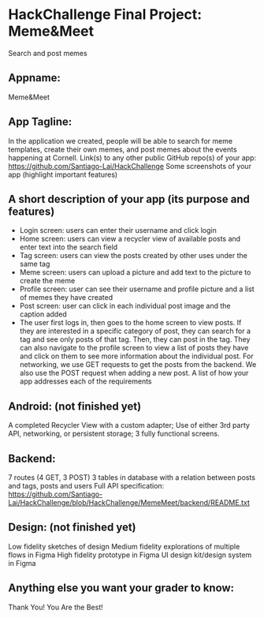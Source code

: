 # HackChallenge Final Project: Meme&Meet
Search and post memes

## Appname:
Meme&Meet

## App Tagline:
In the application we created, people will be able to search for meme templates, create their own memes, and post memes about the events happening at Cornell. 
Link(s) to any other public GitHub repo(s) of your app: https://github.com/Santiago-Lai/HackChallenge
Some screenshots of your app (highlight important features)

## A short description of your app (its purpose and features)
* Login screen: users can enter their username and click login
* Home screen: users can view a recycler view of available posts and enter text into the search field
* Tag screen: users can view the posts created by other uses under the same tag
* Meme screen: users can upload a picture and add text to the picture to create the meme
* Profile screen: user can see their username and profile picture and a list of memes they have created
* Post screen: user can click in each individual post image and the caption added
* The user first logs in, then goes to the home screen to view posts. If they are interested in a specific category of post, they can search for a tag and see only posts of that tag. Then, they can post in the tag. They can also navigate to the profile screen to view a list of posts they have and click on them to see more information about the individual post. 
For networking, we use GET requests to get the posts from the backend. We also use the POST request when adding a new post. 
A list of how your app addresses each of the requirements

##  Android: (not finished yet)
A completed Recycler View with a custom adapter;
Use of either 3rd party API, networking, or persistent storage;
3 fully functional screens.

## Backend:
7 routes (4 GET, 3 POST)
3 tables in database with a relation between posts and tags, posts and users
Full API specification: https://github.com/Santiago-Lai/HackChallenge/blob/HackChallenge/MemeMeet/backend/README.txt

## Design: (not finished yet)
Low fidelity sketches of design
Medium fidelity explorations of multiple flows in Figma
High fidelity prototype in Figma
UI design kit/design system in Figma

## Anything else you want your grader to know:
Thank You! You Are the Best!
